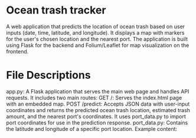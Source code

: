 # Ocean trash tracker
A web application that predicts the location of ocean trash based on user inputs (date, time, latitude, and longitude). It displays a map with markers for the user's chosen location and the nearest port. The application is built using Flask for the backend and Folium/Leaflet for map visualization on the frontend.
# File Descriptions
  app.py:
    A Flask application that serves the main web page and handles API requests.
    It includes two main routes:
      GET /: Serves the index.html page with an embedded map.
      POST /predict: Accepts JSON data with user-input coordinates and returns the predicted ocean trash location, estimated trash amount, and the       nearest port's coordinates.
It uses port_data.py to import port coordinates for use in the prediction response.
port_data.py:
Contains the latitude and longitude of a specific port location.
Example content:
